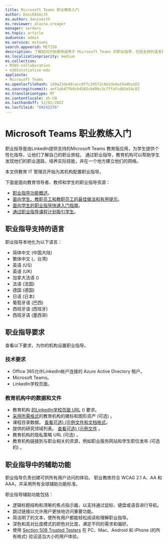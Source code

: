 ```yaml
---
title: Microsoft Teams 职业教练入门
author: DaniEASmith
ms.author: danismith
ms.reviewer: alaina.creager
manager: serdars
ms.topic: article
audience: admin
ms.service: msteams
search.appverid: MET150
description: 了解如何开始使用适用于 Microsoft Teams 的职业指导，包括支持的语言和要求。
ms.localizationpriority: medium
ms.collection:
- M365-collaboration
- m365initiative-edu
appliesto:
- Microsoft Teams
ms.openlocfilehash: 149a23de49cacc0f7c345f2c9e1de4e29a4ba165
ms.sourcegitcommit: aef1ab47fb9cb4502cb49bc3c7ffafcd62e54c82
ms.translationtype: MT
ms.contentlocale: zh-CN
ms.lasthandoff: 12/02/2022
ms.locfileid: "69242276"
---
```

# <a name="get-started-with-career-coach-for-microsoft-teams"></a>Microsoft Teams 职业教练入门

职业指导是由LinkedIn提供支持的Microsoft Teams 教育版应用，为学生提供个性化指导，让他们了解自己的职业旅程。 通过职业指导，教育机构可以帮助学生发现他们的职业道路，培养实际技能，并在一个地方建立他们的网络。

本文供教育 IT 管理员开始为其机构配置职业指导。

下面是面向教育领导者、教师和学生的职业指导资源：

- [职业指导功能概述](https://aka.ms/career-coach)。
- [面向学生、教职员工和教职员工的最佳做法和有用提示](https://support.microsoft.com/office/c5d0b934-bfcf-4fe7-8a85-ba7bbb1b6ad4)。
- [面向学生的职业指导快速入门指南](https://support.microsoft.com/topic/career-coach-quick-start-guide-for-students-c419db47-9290-4961-9684-c3f86a9b3708)。
- [通过职业指导课程计划吸引学生](https://support.microsoft.com/topic/engage-students-with-career-coach-lesson-plans-086ce412-05de-4259-a9fd-c96471cef1b0)。

## <a name="career-coach-supported-languages"></a>职业指导支持的语言

职业指导本地化为以下语言：

- 简体中文 (中国大陆) 
- 繁体中文 (，台湾) 
- 英语 (US)
- 英语 (UK)
- 加拿大法语 () 
- 法语 (法国) 
- 德国 (德国) 
- 日语 (日本) 
- 葡萄牙语 (巴西) 
- 西班牙语 (西班牙) 
- 西班牙语 (墨西哥) 

## <a name="career-coach-requirements"></a>职业指导要求

查看以下要求，为你的机构设置职业指导。

### <a name="technical-requirements"></a>技术要求

- Office 365允许LinkedIn帐户连接的 Azure Active Directory 租户。
- Microsoft Teams。
- LinkedIn学校页面。

### <a name="data-and-files-from-your-educational-institution"></a>教育机构中的数据和文件

- 教育机构 [的LinkedIn学校页面 URL](https://www.linkedin.com/help/linkedin/answer/40133/differences-between-a-linkedin-page-for-a-school-and-company?lang=en) () 要求。
- [采用所需格式](career-coach-set-up-steps.md#brand-and-preferences-optional)的教育机构的徽标和图形资产 (可选) 。
- 课程目录数据。 [查看可选)  (示例文件和](https://aka.ms/career-coach/docs/it-admins/sample-catalog)[文档格式](career-coach-set-up-steps.md#course-catalog-document-format-and-schema)。
- 提供的研究领域列表。 [查看可选)  (示例文件](https://aka.ms/career-coach/docs/it-admins/sample-fieldsofstudy) 。
- 教育机构的隐私策略 URL (可选) 。
- 教育机构链接到与职业相关的资源，例如职业服务网站和学生职位发布 (可选的) 。

## <a name="accessibility-in-career-coach"></a>职业指导中的辅助功能

职业指导负责创建可供所有用户访问的体验。 职业教练符合 WCAG 2.1 A、AA 和 AAA，并采用所有全球辅助功能标准。

职业指导辅助功能包括：

- 逻辑标题结构和清晰的焦点指示器，以支持通过鼠标、键盘或语音进行导航。
- 跳过链接以允许用户更快地访问重要功能。
- 简洁明了的文本，使所有用户都能轻松阅读和理解职业指导。
- 深色和高对比度模式的颜色对比度，满足不同的需求和偏好。
- 使用 [Section 508 Trusted Testers](https://www.dhs.gov/trusted-tester) 在 PC、Mac、Android 和 iPhone (的所有格式) 验证适当大小的用户体验。
